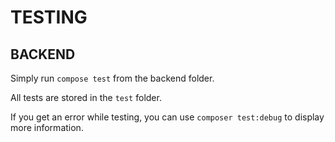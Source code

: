 # TESTING

## BACKEND

Simply run `compose test` from the backend folder.

All tests are stored in the `test` folder.

If you get an error while testing, you can use `composer test:debug` to display more information.